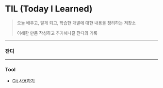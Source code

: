 # TIL (Today I Learned)
> 오늘 배우고, 알게 되고, 학습한 개발에 대한 내용을 정리하는 저장소
>
> 이해한 만큼 작성하고 추가해나갈 잔디의 기록

---

### 잔디

---
### Tool
- [Git 사용하기](https://github.com/your_username/your_repository)

